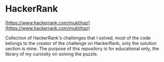 # HackerRank

[https://www.hackerrank.com/muktihaz](https://www.hackerrank.com/muktihaz)

Collection of HackerRank's challenges that I solved, most of the code belongs to the creator of the challenge on HackerRank, only the solution section is mine. The purpose of this repository is for educational only, the library of my curiosity on solving the puzzle.